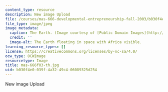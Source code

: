 ```yaml
---
content_type: resource
description: New image Upload
file: /courses/mas-666-developmental-entrepreneurship-fall-2003/b030f4e0039f4a3249c406089325d254_mas-666f03-th.jpg
file_type: image/jpeg
image_metadata:
  caption: The Earth. (Image courtesy of [Public Domain Images](http://www.pdimages.com/web6.htm).)
  credit: ''
  image-alt: The Earth floating in space with Africa visible.
learning_resource_types: []
license: https://creativecommons.org/licenses/by-nc-sa/4.0/
ocw_type: OCWImage
resourcetype: Image
title: mas-666f03-th.jpg
uid: b030f4e0-039f-4a32-49c4-06089325d254
---
```

New image Upload